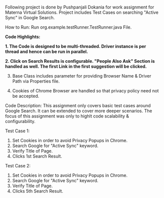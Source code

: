 Following project is done by Pushpanjali Dokania for work assignment for Materna Virtual Solutions.
Project includes Test Cases on searching "Active Sync" in Google Search.

How to Run:
Run org.example.testRunner.TestRunner.java File.

**Code Highlights:**

**1. The Code is designed to be multi-threaded. Driver instance is per thread and hence can be run in parallel.**

**2. Click on Search Results is configurable. "People Also Ask" Section is handled as well. The first Link in the first suggestion will be clicked.**

3. Base Class includes parameter for providing Browser Name & Driver Path via Properties file.

4. Cookies of Chrome Browser are handled so that privacy policy need not be accepted.


Code Description:
This assignment only covers basic test cases around Google Search. It can be extended to cover more deeper scenarios. The focus
of this assignment was only to highlt code scalability & configurability.

Test Case 1:
1. Set Cookies in order to avoid Privacy Popups in Chrome.
2. Search Google for "Active Sync" keyword.
3. Verify Title of Page.
4. Clicks 1st Search Result.

Test Case 2:
1. Set Cookies in order to avoid Privacy Popups in Chrome.
2. Search Google for "Active Sync" keyword.
3. Verify Title of Page.
4. Clicks 5th Search Result.
